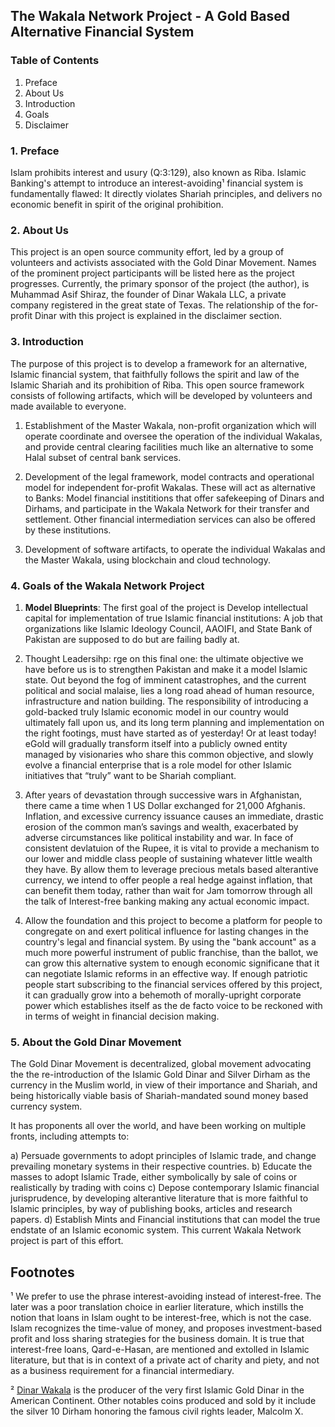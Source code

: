 ## The Wakala Network Project - A Gold Based Alternative Financial System


### Table of Contents

1. Preface
2. About Us
3. Introduction
4. Goals
5. Disclaimer

### 1. Preface

Islam prohibits interest and usury (Q:3:129), also known as Riba. Islamic Banking's attempt to introduce an interest-avoiding¹ financial system is fundamentally flawed: It directly violates Shariah principles, and delivers no economic benefit in spirit of the original prohibition.


### 2. About Us

This project is an open source community effort, led by a group of volunteers and activists associated with the Gold Dinar Movement. Names of the prominent project participants will be listed here as the project progresses. Currently, the primary sponsor of the project (the author), is Muhammad Asif Shiraz, the founder of Dinar Wakala LLC, a private company registered in the great state of Texas. The relationship of the for-profit Dinar with this project is explained in the disclaimer section.


### 3. Introduction

The purpose of this project is to develop a framework for an alternative, Islamic financial system, that faithfully follows the spirit and law of the Islamic Shariah and its prohibition of Riba.  This open source framework consists of following artifacts, which will be developed by volunteers and made available to everyone.

1. Establishment of the Master Wakala, non-profit organization which will operate coordinate and oversee the operation of the individual Wakalas, and provide central clearing facilities much like an alternative to some Halal subset of central bank services.

2. Development of the legal framework, model contracts and operational model for independent for-profit Wakalas. These will act as alternative to Banks: Model financial instititions that offer safekeeping of Dinars and Dirhams, and participate in the Wakala Network for their transfer and settlement. Other financial intermediation services can also be offered by these institutions.

3. Development of software artifacts, to operate the individual Wakalas and the Master Wakala, using blockchain and cloud technology.


### 4. Goals of the Wakala Network Project

1. **Model Blueprints**: The first goal of the project is Develop intellectual capital for implementation of true Islamic financial institutions: A job that organizations like Islamic Ideology Council, AAOIFI, and State Bank of Pakistan are supposed to do but are failing badly at.

2. Thought Leadersihp: rge on this final one: the ultimate objective we have before us is to strengthen Pakistan and make it a model Islamic state. Out beyond the fog of imminent catastrophes, and the current political and social malaise, lies a long road ahead of human resource, infrastructure and nation building. The responsibility of introducing a gold-backed truly Islamic economic model in our country would ultimately fall upon us, and its long term planning and implementation on the right footings, must have started as of yesterday! Or at least today! eGold will gradually transform itself into a publicly owned entity managed by visionaries who share this common objective, and slowly evolve a financial enterprise that is a role model for other Islamic initiatives that “truly” want to be Shariah compliant.


3. After years of devastation through successive wars in Afghanistan, there came a time when 1 US Dollar exchanged for 21,000 Afghanis. Inflation, and excessive currency issuance causes an immediate, drastic erosion of the common man’s savings and wealth, exacerbated by adverse circumstances like political instability and war. In face of consistent devlatuion of the Rupee, it is vital to provide a mechanism to our lower and middle class people of sustaining whatever little wealth they have. By allow them to leverage precious metals based alterantive currency, we intend to offer people a real hedge against inflation, that can benefit them today, rather than wait for Jam tomorrow through all the talk of Interest-free banking making any actual economic impact.

4. Allow the foundation and this project to become a platform for people to congregate on and exert political influence for lasting changes in the country's legal and financial system. By using the "bank account" as a much more powerful instrument of public franchise, than the ballot, we can grow this alternative system to enough economic significane that it can negotiate Islamic reforms in an effective way. If enough patriotic people start subscribing to the financial services offered by this project, it can gradually grow into a behemoth of morally-upright corporate power which establishes itself as the de facto voice to be reckoned with in terms of weight in financial decision making.


### 5. About the Gold Dinar Movement

The Gold Dinar Movement is decentralized, global movement advocating the the re-introduction of the Islamic Gold Dinar and Silver Dirham as the currency in the Muslim world, in view of their importance and Shariah, and being historically viable basis of Shariah-mandated sound money based currency system.

It has proponents all over the world, and have been working on multiple fronts, including attempts to:

a) Persuade governments to adopt principles of Islamic trade, and change prevailing monetary systems in their respective countries.
b) Educate the masses to adopt Islamic Trade, either symbolically by sale of coins or realistically by trading with coins
c) Depose contemporary Islamic financial jurisprudence, by developing alterantive literature that is more faithful to Islamic principles, by way of publishing books, articles and research papers.
d) Establish Mints and Financial institutions that can model the true endstate of an Islamic economic system. This current Wakala Network project is part of this effort.


## Footnotes

¹ We prefer to use the phrase interest-avoiding instead of interest-free. The later was a poor translation choice in earlier literature, which instills the notion that loans in Islam ought to be interest-free, which is not the case. Islam recognizes the time-value of money, and proposes investment-based profit and loss sharing strategies for the business domain. It is true that interest-free loans, Qard-e-Hasan, are mentioned and extolled in Islamic literature, but that is in context of a private act of charity and piety, and not as a business requirement for a financial intermediary.

² [Dinar Wakala](http://www.dinarwakala.com) is the producer of the very first Islamic Gold Dinar in the American Continent. Other notables coins produced and sold by it include the silver 10 Dirham honoring the famous civil rights leader, Malcolm X.
